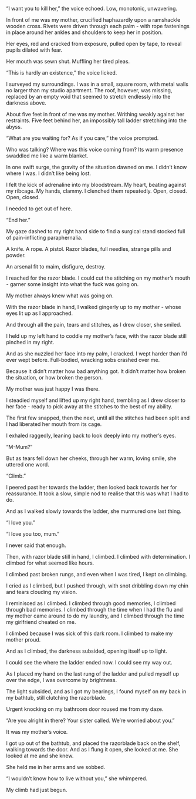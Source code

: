 “I want you to kill her,” the voice echoed. Low, monotonic, unwavering. 

In front of me was my mother, crucified haphazardly upon a ramshackle wooden cross. Rivets were driven through each palm - with rope fastenings in place around her ankles and shoulders to keep her in position. 

Her eyes, red and cracked from exposure, pulled open by tape, to reveal pupils dilated with fear. 

Her mouth was sewn shut. Muffling her tired pleas.

“This is hardly an existence,” the voice licked.

I surveyed my surroundings. I was in a small, square room, with metal walls no larger than my studio apartment. The roof, however, was missing, replaced by an empty void that seemed to stretch endlessly into the darkness above.

About five feet in front of me was my mother. Writhing weakly against her restraints. Five feet behind her, an impossibly tall ladder stretching into the abyss. 

“What are you waiting for? As if you care,” the voice prompted.

Who was talking? Where was this voice coming from? Its warm presence swaddled me like a warm blanket.

In one swift surge, the gravity of the situation dawned on me. I didn’t know where I was. I didn’t like being lost. 

I felt the kick of adrenaline into my bloodstream. My heart, beating against my ribcage. My hands, clammy. I clenched them repeatedly. Open, closed. Open, closed. 

I needed to get out of here. 

“End her.”

My gaze dashed to my right hand side to find a surgical stand stocked full of pain-inflicting paraphernalia. 

A knife. A rope. A pistol. Razor blades, full needles, strange pills and powder. 

An arsenal fit to maim, disfigure, destroy.

I reached for the razor blade. I could cut the stitching on my mother’s mouth - garner some insight into what the fuck was going on. 

My mother always knew what was going on. 

With the razor blade in hand, I walked gingerly up to my mother - whose eyes lit up as I approached. 

And through all the pain, tears and stitches, as I drew closer, she smiled. 

I held up my left hand to coddle my mother’s face, with the razor blade still pinched in my right. 

And as she nuzzled her face into my palm, I cracked. I wept harder than I’d ever wept before. Full-bodied, wracking sobs crashed over me. 

Because it didn’t matter how bad anything got. It didn’t matter how broken the situation, or how broken the person. 

My mother was just happy I was there. 

I steadied myself and lifted up my right hand, trembling as I drew closer to her face - ready to pick away at the stitches to the best of my ability. 

The first few snapped, then the next, until all the stitches had been split and I had liberated her mouth from its cage. 

I exhaled raggedly, leaning back to look deeply into my mother’s eyes. 

“M-Mum?”

But as tears fell down her cheeks, through her warm, loving smile, she uttered one word. 

“Climb.”

I peered past her towards the ladder, then looked back towards her for reassurance. It took a slow, simple nod to realise that this was what I had to do. 

And as I walked slowly towards the ladder, she murmured one last thing. 

“I love you.”

“I love you too, mum.”

I never said that enough.

Then, with razor blade still in hand, I climbed. I climbed with determination. I climbed for what seemed like hours. 

I climbed past broken rungs, and even when I was tired, I kept on climbing. 

I cried as I climbed, but I pushed through, with snot dribbling down my chin and tears clouding my vision. 

I reminisced as I climbed. I climbed through good memories, I climbed through bad memories. I climbed through the time when I had the flu and my mother came around to do my laundry, and I climbed through the time my girlfriend cheated on me. 

I climbed because I was sick of this dark room. I climbed to make my mother proud. 

And as I climbed, the darkness subsided, opening itself up to light. 

I could see the where the ladder ended now. I could see my way out. 

As I placed my hand on the last rung of the ladder and pulled myself up over the edge, I was overcome by brightness. 

The light subsided, and as I got my bearings, I found myself on my back in my bathtub, still clutching the razorblade. 

Urgent knocking on my bathroom door roused me from my daze.

“Are you alright in there? Your sister called. We’re worried about you.”

It was my mother’s voice.

I got up out of the bathtub, and placed the razorblade back on the shelf, walking towards the door. And as I flung it open, she looked at me. She looked at me and she knew. 

She held me in her arms and we sobbed. 

“I wouldn’t know how to live without you,” she whimpered.

My climb had just begun.